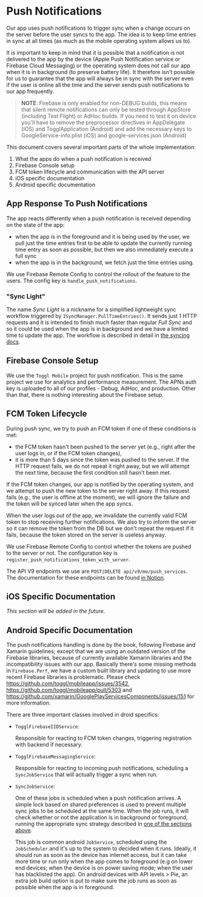 Push Notifications
==================

Our app uses push notifications to trigger sync when a change occurs on the server before the user syncs to the app. The idea is to keep time entries in sync at all times (as much as the mobile operating system allows us to).

It is important to keep in mind that it is possible that a notification is not delivered to the app by the device (Apple Push Notification service or Firebase Cloud Messaging) or the operating system does not call our app when it is in background (to preserve battery life). It therefore isn't possible for us to guarantee that the app will always be in sync with the server even if the user is online all the time and the server sends push notifications to our app frequently.

> __NOTE__: Firebase is only enabled for non-DEBUG builds, this means that silent remote notifications can only be tested through AppStore (including Test Flight) or AdHoc builds. If you need to test it on device you'll have to remove the preprocessor directives in AppDelegate (iOS) and TogglApplication (Android) and add the necessary keys to GoogleService-info.plist (iOS) and google-services.json (Android)

This document covers several important parts of the whole implementation:

1. What the apps do when a push notification is received
1. Firebase Console setup
1. FCM token lifecycle and communication with the API server
1. iOS specific documentation
1. Android specific documentation

## App Response To Push Notifications

The app reacts differently when a push notification is received depending on the state of the app:
- when the app is in the foreground and it is being used by the user, we pull just the time entries first to be able to update the currently running time entry as soon as possible, but then we also immediately execute a full sync
- when the app is in the background, we fetch just the time entries using.

We use Firebase Remote Config to control the rollout of the feature to the users. The config key is `handle_push_notifications`.

### "Sync Light"

The name _Sync Light_ is a nickname for a simplified lightweight sync workflow triggered by `ISyncManager.PullTimeEntries()`. It sends just 1 HTTP requests and it is intended to finish much faster than regular _Full Sync_ and so it could be used when the app is in background and we have a limited time to update the app. The workflow is described in detail in [the syncing docs](syncing/pull-time-entries.md).

## Firebase Console Setup

We use the `Toggl Mobile` project for push notification. This is the same project we use for analytics and performance measurement. The APNs auth key is uploaded to all of our profiles - Debug, AdHoc, and production. Other than that, there is nothing interesting about the Firebase setup.

## FCM Token Lifecycle

During push sync, we try to push an FCM token if one of these conditions is met:
- the FCM token hasn't been pushed to the server yet (e.g., right after the user logs in, or if the FCM token changes),
- it is more than 5 days since the token was pushed to the server.
If the HTTP request fails, we do not repeat it right away, but we will attempt the next time, because the first condition still hasn't been met.

If the FCM token changes, our app is notified by the operating system, and we attempt to push the new token to the server right away. If this request fails (e.g., the user is offline at the moment), we will ignore the failure and the token will be synced later when the app syncs.

When the user logs out of the app, we invalidate the currently valid FCM token to stop receiving further notifications. We also try to inform the server so it can remove the token from the DB but we don't repeat the request if it fails, because the token stored on the server is useless anyway.

We use Firebase Remote Config to control whether the tokens are pushed to the server or not. The configuration key is `register_push_notifications_token_with_server`.

The API V9 endpoints we use are `POST|DELETE api/v9/me/push_services`. The documentation for these endpoints can be found [in Notion](https://www.notion.so/API-endpoints-d8b2ed5a93d74d8893f1862eb57eb903).

## iOS Specific Documentation

_This section will be added in the future._

## Android Specific Documentation

The push notifications handling is done by the book, following Firebase and Xamarin guidelines; except that we are using an outdated version of the Firebase libraries, because of currently available Xamarin libraries and the incompatibility issues with our app. Basically there's some missing methods in `Firebase.Perf`, we have a custom built library and updating to use more recent Firebase libraries is problematic. Please check https://github.com/toggl/mobileapp/issues/3542, https://github.com/toggl/mobileapp/pull/5303 and https://github.com/xamarin/GooglePlayServicesComponents/issues/151 for more information.
 
There are three important classes involved in droid specifics:
- `TogglFirebaseIIDService`:

  Responsible for reacting to FCM token changes, triggering registration with backend if necessary.

- `TogglFirebaseMessagingService`:

  Responsible for reacting to incoming push notifications, scheduling a `SyncJobService` that will actually trigger a sync when run.

- `SyncJobService`:

  One of these jobs is scheduled when a push notification arrives. A simple lock based on shared preferences is used to prevent multiple sync jobs to be scheduled at the same time.
  When the job runs, it will check whether or not the application is in background or foreground, running the appropriate sync strategy described in [one of the sections above](#app-response-to-push-notifications).
  
  This job is common android `JobService`, scheduled using the `JobScheduler` and it's up to the system to decided when it runs. Ideally, it should run as soon as the device has internet access, but it can take more time or run only when the app comes to foreground (e.g on lower end devices; when the device is on power saving mode; when the user has blacklisted the app). On android devices with API levels > Pie, an extra job build option is put to make sure the job runs as soon as possible when the app is in foreground.